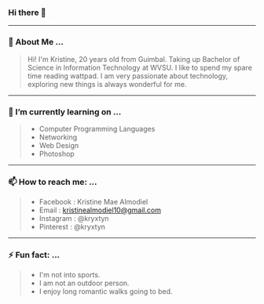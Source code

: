 ### Hi there 👋
***
### 🌻 About Me ...
>Hi! I'm Kristine, 20 years old from Guimbal. Taking up Bachelor of Science in Information Technology at WVSU. I like to spend my spare time reading wattpad. I am very passionate about technology, exploring new things is always wonderful for me.
***
### 🌱 I’m currently learning on ...
> - Computer Programming Languages
> - Networking
> - Web Design
> - Photoshop
***
### 📫 How to reach me: ... 
> - Facebook : Kristine Mae Almodiel
> - Email : kristinealmodiel10@gmail.com <br>
> - Instagram : @kryxtyn
> - Pinterest : @kryxtyn
***
### ⚡ Fun fact: ... 
> - I'm not into sports.
> - I am not an outdoor person.
> - I enjoy long romantic walks going to bed.
